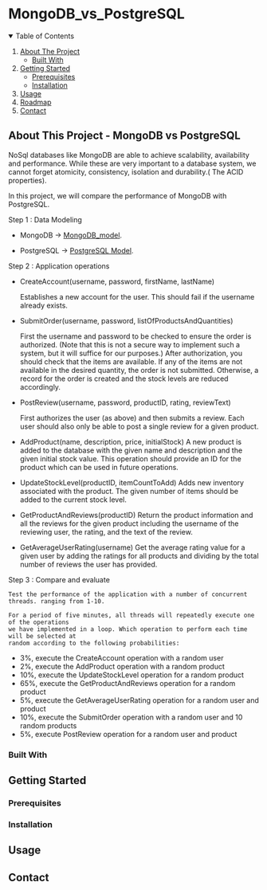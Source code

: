 # MongoDB_vs_PostgreSQL

<!-- TABLE OF CONTENTS -->
<details open="open">
  <summary>Table of Contents</summary>
  <ol>
    <li>
      <a href="#about-the-project">About The Project</a>
      <ul>
        <li><a href="#built-with">Built With</a></li>
      </ul>
    </li>
    <li>
      <a href="#getting-started">Getting Started</a>
      <ul>
        <li><a href="#prerequisites">Prerequisites</a></li>
        <li><a href="#installation">Installation</a></li>
      </ul>
    </li>
    <li><a href="#usage">Usage</a></li>
    <li><a href="#roadmap">Roadmap</a></li>
    <li><a href="#contact">Contact</a></li>
  
  </ol>
</details>



<!-- ABOUT THE PROJECT -->
## About This Project - MongoDB vs PostgreSQL

NoSql databases like MongoDB are able to achieve scalability, availability and performance. While these are very important to a database system, we cannot forget atomicity, consistency, isolation and durability.( The ACID properties).


In this project, we will compare the performance of MongoDB with PostgreSQL. 

Step 1 : Data Modeling 

* MongoDB -> [MongoDB_model](https://github.com/ChaitanyaMehta1997/MongoDB_vs_PostgreSQL/blob/main/MongoDB_vs_PostGreSQL/package/MongoDBModel.py).

* PostgreSQL -> [PostgreSQL Model](https://github.com/ChaitanyaMehta1997/MongoDB_vs_PostgreSQL/blob/main/MongoDB_vs_PostGreSQL/package/PostgreModel.py).
         
         
Step 2 : Application operations 

* CreateAccount(username, password, firstName, lastName)

  Establishes a new account for the user. This should fail if the username already exists.

* SubmitOrder(username, password, listOfProductsAndQuantities)

  First the username and password to be checked to ensure the order is authorized. (Note
  that this is not a secure way to implement such a system, but it will suffice for our
  purposes.) After authorization, you should check that the items are available. If  any  of
  the items are not available in the desired quantity, the order is not submitted. Otherwise,
  a record for the order is created and the stock levels are reduced accordingly.

* PostReview(username, password, productID, rating, reviewText)

  First authorizes the user (as above) and then submits a review. Each user should also
  only be able to post a single review for a given product.

* AddProduct(name, description, price, initialStock)
  A new product is added to the database with the given name and description and the
  given initial stock value. This operation should provide an ID for the product which can
  be used in future operations.

* UpdateStockLevel(productID, itemCountToAdd)
  Adds new inventory associated with the product. The given number of items should be
  added to the current stock level.

* GetProductAndReviews(productID)
  Return the product information and all the reviews for the given product including the
  username of the reviewing user, the rating, and the text of the review.

* GetAverageUserRating(username)
  Get the average rating value for a given user by adding the ratings for all products and
  dividing by the total number of reviews the user has provided.



Step 3 : Compare and evaluate
    
    Test the performance of the application with a number of concurrent threads. ranging from 1-10.
       
    For a period of five minutes, all threads will repeatedly execute one of the operations
    we have implemented in a loop. Which operation to perform each time will be selected at
    random according to the following probabilities:
* 3%, execute the CreateAccount operation with a random user
* 2%, execute the AddProduct operation with a random product
* 10%, execute the UpdateStockLevel operation for a random product
* 65%, execute the GetProductAndReviews operation for a random product
* 5%, execute the GetAverageUserRating operation for a random user and product
* 10%, execute the SubmitOrder operation with a random user and 10 random products
* 5%, execute PostReview operation for a random user and product




### Built With



<!-- GETTING STARTED -->
## Getting Started



### Prerequisites



### Installation




<!-- USAGE EXAMPLES -->
## Usage



<!-- CONTACT -->
## Contact

